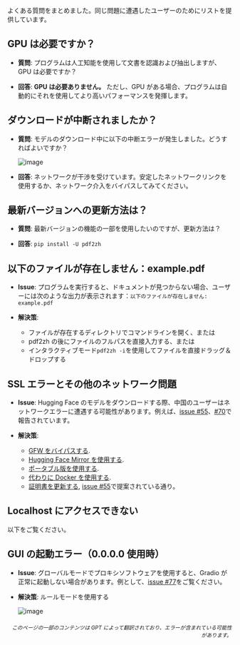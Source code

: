 よくある質問をまとめました。同じ問題に遭遇したユーザーのためにリストを提供しています。

## GPU は必要ですか？
- **質問**:
プログラムは人工知能を使用して文書を認識および抽出しますが、GPU は必要ですか？

- **回答**:
**GPU は必要ありません。** ただし、GPU がある場合、プログラムは自動的にそれを使用してより高いパフォーマンスを発揮します。

## ダウンロードが中断されましたか？
- **質問**:
モデルのダウンロード中に以下の中断エラーが発生しました。どうすればよいですか？

  ![image](https://github.com/user-attachments/assets/3c4eed44-3d9b-4e2f-a224-a58edca718c2)

- **回答**:
ネットワークが干渉を受けています。安定したネットワークリンクを使用するか、ネットワーク介入をバイパスしてみてください。

## 最新バージョンへの更新方法は？
- **質問**:
最新バージョンの機能の一部を使用したいのですが、更新方法は？

- **回答**:
`pip install -U pdf2zh`


## 以下のファイルが存在しません：example.pdf
- **Issue**:
プログラムを実行すると、ドキュメントが見つからない場合、ユーザーには次のような出力が表示されます：`以下のファイルが存在しません: example.pdf`

- **解決策**:
  - ファイルが存在するディレクトリでコマンドラインを開く、または
  - pdf2zh の後にファイルのフルパスを直接入力する、または
  - インタラクティブモード`pdf2zh -i`を使用してファイルを直接ドラッグ＆ドロップする


## SSL エラーとその他のネットワーク問題
- **Issue**:
Hugging Face のモデルをダウンロードする際、中国のユーザーはネットワークエラーに遭遇する可能性があります。例えば、[issue #55](https://github.com/PDFMathTranslate/PDFMathTranslate-next/issues/55)、[#70](https://github.com/PDFMathTranslate/PDFMathTranslate-next/issues/70)で報告されています。

- **解決策**:
  - [GFW をバイパスする](https://github.com/clash-verge-rev/clash-verge-rev).
  - [Hugging Face Mirror を使用する](https://hf-mirror.com/).
  - [ポータブル版を使用する](https://github.com/PDFMathTranslate/PDFMathTranslate-next?tab=readme-ov-file#method-ii-portable).
  - [代わりに Docker を使用する](https://github.com/PDFMathTranslate/PDFMathTranslate-next#docker).
  - [証明書を更新する](https://stackoverflow.com/questions/51925384/unable-to-get-local-issuer-certificate-when-using-requests), [issue #55](https://github.com/PDFMathTranslate/PDFMathTranslate-next/issues/55)で提案されている通り。

## Localhost にアクセスできない
以下をご覧ください。

## GUI の起動エラー（0.0.0.0 使用時）
- **Issue**:
グローバルモードでプロキシソフトウェアを使用すると、Gradio が正常に起動しない場合があります。例として、[issue #77](https://github.com/PDFMathTranslate/PDFMathTranslate-next/issues/77)をご覧ください。

- **解決策**:
ルールモードを使用する

  ![image](https://github.com/user-attachments/assets/b1f2b16a-eb6a-4c03-995c-332ef1d82c96)

<div align="right"> 
<h6><small>このページの一部のコンテンツは GPT によって翻訳されており、エラーが含まれている可能性があります。</small></h6>